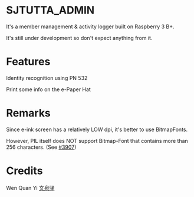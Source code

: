 # SJTUTTA_ADMIN
It's a member management & activity logger built on Raspberry 3 B+.

It's still under development so don't expect anything from it.

# Features
Identity recognition using PN 532

Print some info on the e-Paper Hat

# Remarks
Since e-ink screen has a relatively LOW dpi, it's better to use BitmapFonts. 

However, PIL itself does NOT support Bitmap-Font that contains more than 256 characters. (See [#3907](https://github.com/python-pillow/Pillow/pull/3907))

# Credits
Wen Quan Yi [文泉驿](http://wenq.org/wqy2/index.cgi)